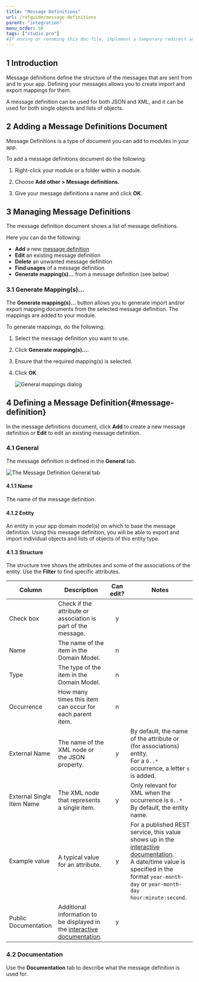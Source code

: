 ```yaml
---
title: "Message Definitions"
url: /refguide/message-definitions
parent: "integration"
menu_order: 50
tags: ["studio pro"]
#If moving or renaming this doc file, implement a temporary redirect and let the respective team know they should update the URL in the product. See Mapping to Products for more details.
---
```


## 1 Introduction

Message definitions define the structure of the messages that are sent from and to your app. Defining your messages allows you to create import and export mappings for them.

A message definition can be used for both JSON and XML, and it can be used for both single objects and lists of objects.

## 2 Adding a Message Definitions Document

Message Definitions is a type of document you can add to modules in your app.

To add a message definitions document do the following:

1. Right-click your module or a folder within a module.

2. Choose **Add other > Message definitions**.

3. Give your message definitions a name and click **OK**.

## 3 Managing Message Definitions

The message definition document shows a list of message definitions.

Here you can do the following:

* **Add** a new [message definition](#message-definition)
* **Edit** an existing message definition
* **Delete** an unwanted message definition
* **Find usages** of a message definition
* **Generate mapping(s)…** from a message definition (see below)

### 3.1 Generate Mapping(s)…

The **Generate mapping(s)…** button allows you to generate import and/or export mapping documents from the selected message definition. The mappings are added to your module.

To generate mappings, do the following:

1. Select the message definition you want to use.

2. Click **Generate mapping(s)…**.

3. Ensure that the required mapping(s) is selected.

4. Click **OK**.

    ![General mappings dialog](attachments/message-definitions/generate-mappings.png)

## 4 Defining a Message Definition{#message-definition}

In the message definitions document, click **Add** to create a new message definition or **Edit** to edit an existing message definition.

### 4.1 General

The message definition is defined in the **General** tab.

![The Message Definition General tab](attachments/message-definitions/message-definition.png)

#### 4.1.1 Name

The name of the message definition.

#### 4.1.2 Entity

An entity in your app domain model(s) on which to base the message definition. Using this message definition, you will be able to export and import individual objects and lists of objects of this entity type.

#### 4.1.3 Structure

The structure tree shows the attributes and some of the associations of the entity. Use the **Filter** to find specific attributes.

| Column | Description | Can edit? | Notes |
| --- | --- | :---: | --- |
| Check box | Check if the attribute or association is part of the message. | y | |
| Name | The name of the item in the Domain Model. | n | |
| Type | The type of the item in the Domain Model. | n | |
| Occurrence | How many times this item can occur for each parent item. | n | |
| External Name | The name of the XML node or the JSON property. | y | By default, the name of the attribute or (for associations) entity.<br />For a `0..*` occurrence, a letter `s` is added. |
| External Single Item Name | The XML node that represents a single item. | y | Only relevant for XML when the occurrence is `0..*`<br /> By default, the entity name. |
| Example value | A typical value for an attribute. | y | For a published REST service, this value shows up in the [interactive documentation](published-rest-services#interactive-documentation).<br />A date/time value is specified in the format `year-month-day` or `year-month-day hour:minute:second`. |
| Public Documentation | Additional information to be displayed in the [interactive documentation](published-rest-services#interactive-documentation). | y | |

### 4.2 Documentation

Use the **Documentation** tab to describe what the message definition is used for.